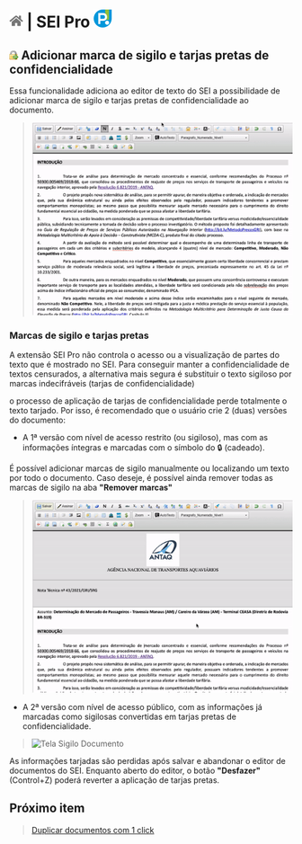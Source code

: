 # [![Home](../img/home.png)](../) |  SEI Pro ![Icone](../img/icon-32.png)

## ![SEI Pro Sigilo Documento](../img/icon-sigilodoc.png) Adicionar marca de sigilo e tarjas pretas de confidencialidade

Essa funcionalidade adiciona ao editor de texto do SEI a possibilidade de adicionar marca de sigilo e tarjas pretas de confidencialidade ao documento.

> ![Tela Sigilo Documento](../img/tela-sigilodoc.gif)  

### Marcas de sigilo e tarjas pretas

A extensão SEI Pro não controla o acesso ou a visualização de partes do texto que é mostrado no SEI.
Para conseguir manter a confidencialidade de textos censurados, a alternativa mais segura é substituir o texto sigiloso 
por marcas indecifráveis (tarjas de confidencialidade)

o processo de aplicação de tarjas de confidencialidade perde totalmente o texto tarjado.
Por isso, é recomendado que o usuário crie 2 (duas) versões do documento:

* A 1ª versão com nível de acesso restrito (ou sigiloso), mas com as informações íntegras e marcadas com o símbolo do 🔒 (cadeado).

É possível adicionar marcas de sigilo manualmente ou localizando um texto por todo o documento.
Caso deseje, é possível ainda remover todas as marcas de sigilo na aba **"Remover marcas"**

> ![Tela Sigilo Documento](../img/tela-sigilodoc1-1.gif)  

* A 2ª versão com nível de acesso público, com as informações já marcadas como sigilosas convertidas em tarjas pretas de confidencialidade.

> ![Tela Sigilo Documento](../img/tela-sigilodoc2.gif)  
 
As informações tarjadas são perdidas após salvar e abandonar o editor de documentos do SEI. 
Enquanto aberto do editor, o botão **"Desfazer"** (Control+Z) poderá reverter a aplicação de tarjas pretas.

## Próximo item

> [Duplicar documentos com 1 click](../pages/DUPLICARDOC.md)
